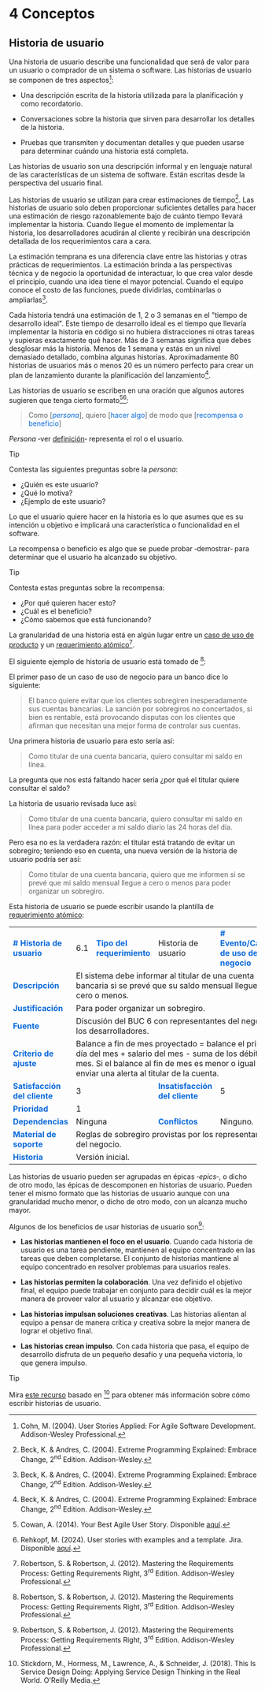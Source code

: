 # 4 Conceptos

## Historia de usuario

Una historia de usuario describe una funcionalidad que será de valor para un
usuario o comprador de un sistema o software. Las historias de usuario se
componen de tres aspectos[^1]:

[^1]: Cohn, M. (2004). User Stories Applied: For Agile Software Development.
Addison-Wesley Professional.

* Una descripción escrita de la historia utilizada para la planificación y como
recordatorio.

* Conversaciones sobre la historia que sirven para desarrollar los detalles de
la historia.

* Pruebas que transmiten y documentan detalles y que pueden usarse para
  determinar cuándo una historia está completa.

Las historias de usuario son una descripción informal y en lenguaje natural de
las características de un sistema de software. Están escritas desde la
perspectiva del usuario final.

Las historias de usuario se utilizan para crear estimaciones de tiempo[^2]. Las
historias de usuario solo deben proporcionar suficientes detalles para hacer una
estimación de riesgo razonablemente bajo de cuánto tiempo llevará implementar la
historia. Cuando llegue el momento de implementar la historia, los
desarrolladores acudirán al cliente y recibirán una descripción detallada de los
requerimientos cara a cara.

[^2]: Beck, K. & Andres, C. (2004). Extreme Programming Explained: Embrace
    Change, 2<sup>nd</sup> Edition. Addison-Wesley.

La estimación temprana es una diferencia clave entre las historias y otras
prácticas de requerimientos. La estimación brinda a las perspectivas técnica y
de negocio la oportunidad de interactuar, lo que crea valor desde el principio,
cuando una idea tiene el mayor potencial. Cuando el equipo conoce el costo de
las funciones, puede dividirlas, combinarlas o ampliarlas[^2].

Cada historia tendrá una estimación de 1, 2 o 3 semanas en el "tiempo de
desarrollo ideal". Este tiempo de desarrollo ideal es el tiempo que llevaría
implementar la historia en código si no hubiera distracciones ni otras tareas y
supieras exactamente qué hacer. Más de 3 semanas significa que debes desglosar
más la historia. Menos de 1 semana y estás en un nivel demasiado detallado,
combina algunas historias. Aproximadamente 80 historias de usuarios más o menos
20 es un número perfecto para crear un plan de lanzamiento durante la
planificación del lanzamiento[^2].

Las historias de usuario se escriben en una oración que algunos autores sugieren
que tenga cierto formato[^3][^4]:

[^3]: Cowan, A. (2014). Your Best Agile User Story. Disponible
    [aquí](https://www.alexandercowan.com/best-agile-user-story/).

[^4]: Rehkopf, M. (2024). User stories with examples and a template. Jira.
    Disponible
    [aquí](https://www.atlassian.com/agile/project-management/user-stories).

> Como [<span style="color:#0969DA">*persona*</span>],
> quiero [<span style="color:#0969DA">hacer algo</span>]
> de modo que [<span style="color:#0969DA">recompensa o beneficio</span>]

*Persona* ‑ver [definición](https://www.merriam-webster.com/dictionary/persona)‑
representa el rol o el usuario.

> [!TIP]
> Contesta las siguientes preguntas sobre la *persona*:
>
> * ¿Quién es este usuario?
> * ¿Qué lo motiva?
> * ¿Ejemplo de este usuario?

Lo que el usuario quiere hacer en la historia es lo que asumes que es su
intención u objetivo e implicará una característica o funcionalidad en el
software.

La recompensa o beneficio es algo que se puede probar ‑demostrar‑ para
determinar que el usuario ha alcanzado su objetivo.

> [!TIP]
> Contesta estas preguntas sobre la recompensa:
>
> * ¿Por qué quieren hacer esto?
> * ¿Cuál es el beneficio?
> * ¿Cómo sabemos que está funcionando?

La granularidad de una historia está en algún lugar entre un [caso de uso de
producto](/4_Conceptos/4_Caso_de_uso_del_producto.md) y un [requerimiento
atómico](/3_Plantillas/3_1_Requerimiento_atomico.md)[^5].

[^5]: Robertson, S. & Robertson, J. (2012). Mastering the Requirements Process:
Getting Requirements Right, 3<sup>rd</sup> Edition. Addison-Wesley Professional.

El siguiente ejemplo de historia de usuario está tomado de [^5]:

El primer paso de un caso de uso de negocio para un banco dice lo siguiente:

> El banco quiere evitar que los clientes sobregiren inesperadamente sus
> cuentas bancarias. La sanción por sobregiros no concertados, si bien es
> rentable, está provocando disputas con los clientes que afirman que necesitan
> una mejor forma de controlar sus cuentas.

Una primera historia de usuario para esto sería así:

> Como titular de una cuenta bancaria, quiero consultar mi saldo en línea.

La pregunta que nos está faltando hacer sería ¿por qué el titular quiere
consultar el saldo?

La historia de usuario revisada luce así:

> Como titular de una cuenta bancaria, quiero consultar mi saldo en línea para
> poder acceder a mi saldo diario las 24 horas del día.

Pero esa no es la verdadera razón: el titular está tratando de evitar un
sobregiro; teniendo eso en cuenta, una nueva versión de la historia de usuario
podría ser así:

> Como titular de una cuenta bancaria, quiero que me informen si se prevé que mi
> saldo mensual llegue a cero o menos para poder organizar un sobregiro.

Esta historia de usuario se puede escribir usando la plantilla de [requerimiento
atómico](/3_Plantillas/3_1_Requerimiento_atomico.md):

<table>
    <tr>
        <td td style="color:#0969DA">
            <b># Historia de usuario</b>
        </td>
        <td>
            6.1
        </td>
        <td style="color:#0969DA">
            <b>Tipo del requerimiento</b>
        </td>
        <td>
            Historia de usuario
        </td>
        <td td style="color:#0969DA">
            <b># Evento/Caso de uso del negocio</b>
        </td>
        <td>
            6</span>
        </td>
    </tr>
    <tr>
        <td td style="color:#0969DA">
            <b>Descripción</b>
        </td>
        <td colspan="5">
            El sistema debe informar al titular de una cuenta bancaria si se
            prevé que su saldo mensual llegue a cero o menos.
        </td>
    </tr>
    <tr>
        <td td style="color:#0969DA">
            <b>Justificación</b>
        </td>
        <td colspan="5">
            Para poder organizar un sobregiro.
        </td>
    </tr>
    <tr>
        <td td style="color:#0969DA">
            <b>Fuente</b>
        </td>
        <td colspan="5">
            Discusión del BUC 6 con representantes del negocio y los
            desarrolladores.
        </td>
    </tr>
    <tr>
        <td td style="color:#0969DA">
            <b>Criterio de ajuste</b>
        </td>
        <td colspan="5">
            Balance a fin de mes proyectado = balance el primer día del mes +
            salario del mes - suma de los débitos del mes. Si el balance al
            fin de mes es menor o igual a cero enviar una alerta al titular de
            la cuenta.
        </td>
    </tr>
    <tr>
        <td td style="color:#0969DA">
            <b>Satisfacción del cliente</b>
        </td>
        <td colspan="2">
            3
        </td>
        <td td style="color:#0969DA">
            <b>Insatisfacción del cliente</b>
        </td>
        <td colspan="2">
            5
        </td>
    </tr>
    <tr>
        <td td style="color:#0969DA">
            <b>Prioridad</b>
        </td>
        <td colspan="5">
            1
        </td>
    </tr>
    <tr>
        <td td style="color:#0969DA">
            <b>Dependencias</b>
        </td>
        <td colspan="2">
            Ninguna
        </td>
        <td td style="color:#0969DA">
            <b>Conflictos</b>
        </td>
        <td colspan="2">
            Ninguno.
        </td>
    </tr>
    <tr>
        <td td style="color:#0969DA">
            <b>Material de soporte</b>
        </td>
        <td colspan="5">
            Reglas de sobregiro provistas por los representantes del negocio.
        </td>
    </tr>
    <tr>
        <td td style="color:#0969DA">
            <b>Historia</b>
        </td>
        <td colspan="5">
            Versión inicial.
        </td>
    </tr>
</table>

Las historias de usuario pueden ser agrupadas en épicas ‑*epics*‑, o dicho de
otro modo, las épicas de descomponen en historias de usuario. Pueden tener el
mismo formato que las historias de usuario aunque con una granularidad mucho
menor, o dicho de otro modo, con un alcanza mucho mayor.

Algunos de los beneficios de usar historias de usuario son[^5]:

* **Las historias mantienen el foco en el usuario**. Cuando cada historia de
  usuario es una  tarea pendiente, mantienen al equipo concentrado en las tareas
  que deben completarse. El conjunto de historias mantiene al equipo concentrado
  en resolver problemas para usuarios reales.

* **Las historias permiten la colaboración**. Una vez definido el objetivo
  final, el equipo puede trabajar en conjunto para decidir cuál es la mejor
  manera de proveer valor al usuario y alcanzar ese objetivo.

* **Las historias impulsan soluciones creativas**. Las historias alientan al
  equipo a pensar de manera crítica y creativa sobre la mejor manera de lograr
  el objetivo final.

* **Las historias crean impulso**. Con cada historia que pasa, el equipo de
  desarrollo disfruta de un pequeño desafío y una pequeña victoria, lo que
  genera impulso.

> [!TIP]
> Mira [este
> recurso](https://www.thisisservicedesigndoing.com/methods/writing-user-stories)
> basado en [^6] para obtener más información sobre cómo escribir historias de
> usuario.

[^6]: Stickdorn, M., Hormess, M., Lawrence, A., & Schneider, J. (2018). This Is
    Service Design Doing: Applying Service Design Thinking in the Real World.
    O'Reilly Media.
